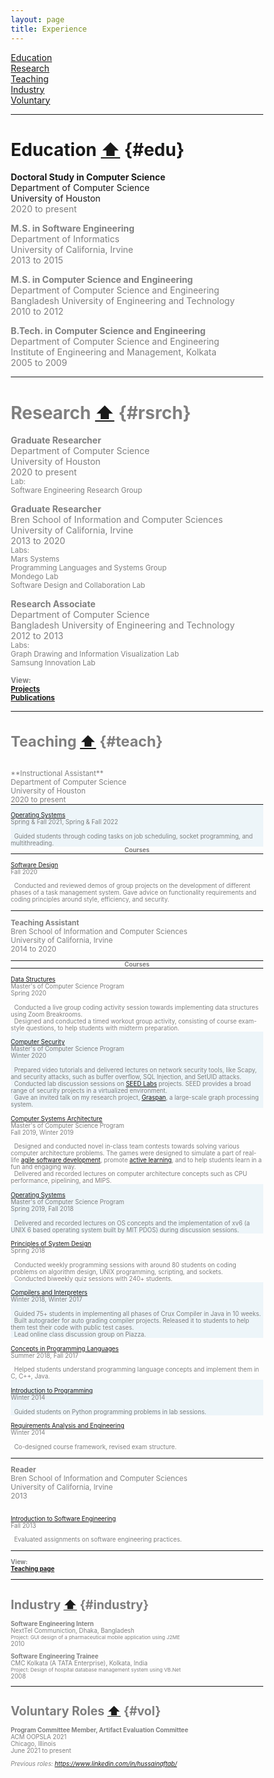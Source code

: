 ```yaml
---
layout: page
title: Experience
---
```



<head>
<meta name="viewport" content="width=device-width, initial-scale=1">
<style>
  hr.special{
    padding: 0px;
    margin: 0px;    
  }
</style>
<style>
* {
  box-sizing: border-box;
}

/*https://www.w3schools.com/howto/tryit.asp?filename=tryhow_css_two_columns */
/* Create two equal columns that floats next to each other */
.column {
  float: left;
  width: 50%;
  padding: 10px;
}

/* Clear floats after the columns */
.row:after {
  content: "";
  display: table;
  clear: both;
}
</style>
</head>

[Education](#edu)
<br>[Research](#rsrch) 
<br>[Teaching](#teach)
<br>[Industry](#industry)
<br>[Voluntary](#vol)

_____________

# Education <a href="#top">⬆</a> {#edu}
**Doctoral Study in Computer Science** 
<br>Department of Computer Science
<br>University of Houston 
<br> <font color="gray">2020 to present

**M.S. in Software Engineering** 
<br>Department of Informatics
<br>University of California, Irvine 
<br> <font color="gray">2013 to 2015

**M.S. in Computer Science and Engineering** 
<br>Department of Computer Science and Engineering
<br>Bangladesh University of Engineering and Technology
<br> <font color="gray">2010 to 2012

**B.Tech. in Computer Science and Engineering** 
<br>Department of Computer Science and Engineering
<br>Institute of Engineering and Management, Kolkata
<br> <font color="gray">2005 to 2009


_____________


# Research <a href="#top">⬆</a> {#rsrch}

**Graduate Researcher** 
<br>Department of Computer Science
<br>University of Houston 
<br> <font color="gray">2020 to present
<br> <small>Lab: 
<br>Software Engineering Research Group</small>

**Graduate Researcher** 
<br>Bren School of Information and
Computer Sciences<br>University of California, Irvine 
<br> <font color="gray">2013 to 2020
<br> <small>Labs: 
<br>Mars Systems 
<br>Programming Languages and Systems Group 
<br>Mondego Lab
<br>Software Design and Collaboration Lab</small>

**Research Associate**
<br>Department of Computer Science
<br>Bangladesh University of Engineering and Technology
<br> <font color="gray">2012 to 2013
<br> <small>Labs: 
<br>Graph Drawing and Information Visualization Lab 
<br>Samsung Innovation Lab</small>

<small>**View:**<br>
[**Projects**](../Projects/index.html)
<br>[**Publications**](../Publications/index.html)

_____________

# Teaching <a href="#top">⬆</a> {#teach}
<br>
**Instructional Assistant**
<br>Department of Computer Science
<br>University of Houston
<br> <font color="gray">2020 to present</font>

<hr class="special">

<div class="row" style="background-color:#EDF5F9;" >
  <div class="column" style="background-color:#EDF5F9;" >
    <p><small><a href="https://aftabhussain.github.io/Teaching/index.html#cs201p">Operating Systems</a> 
<br> Spring & Fall 2021, Spring & Fall 2022</small></p>
  </div>
  <div class="column" >
<small><i class="fa fa-laptop" style="font-size:15px"></i>&nbsp; 
Guided students through coding tasks on job scheduling, socket programming, and
multithreading.
</small>
  </div>
</div>

<div class="row">
<center><small><b><font color="gray">Courses</font></b></small></center>
<hr class="special">
  <div class="column">
    <p><small><a href="https://aftabhussain.github.io/Teaching/index.html#cosc4353">Software Design</a> 
    <br> Fall 2020</small></p>
  </div>
  <div class="column" >
<small><i class="fa fa-laptop" style="font-size:15px"></i>&nbsp; 
Conducted and reviewed demos of group projects on the development of different
phases of a task management system. Gave advice on functionality requirements
and coding principles around style, efficiency, and security. 
</small>
  </div>
</div>

<hr>

**Teaching Assistant**
<br>Bren School of Information and Computer Sciences
<br>University of California, Irvine
<br> <font color="gray">2014 to 2020</font>


<hr class="special">

<div class="row">
<center><small><b><font color="gray">Courses</font></b></small></center>

<hr class="special">

  <div class="column">
    <p><small><a href="https://aftabhussain.github.io/Teaching/index.html#cs261p">Data Structures</a> <br>Master's of Computer Science Program<br> Spring 2020</small></p>
  </div>
  <div class="column" >
<small><i class="fa fa-laptop" style="font-size:15px"></i>&nbsp; Conducted a live group coding activity session towards implementing data structures using Zoom Breakrooms.</small>
<br><small><i class="fa fa-pencil" style="font-size:15px"></i>&nbsp; Designed and conducted a timed workout group activity, consisting of course exam-style questions, to help students with midterm preparation.</small>
  </div>
</div>

<div class="row" style="background-color:#EDF5F9;" >
  <div class="column" style="background-color:#EDF5F9;" >
    <p><small><a href="https://aftabhussain.github.io/Teaching/index.html#cs201p">Computer Security</a> <br>Master's of Computer Science Program<br> Winter 2020</small></p>
  </div>
  <div class="column" >
<small><i class="fa fa-lock" style="font-size:15px"></i>&nbsp; Prepared video tutorials and delivered lectures on network security tools, like Scapy, and security attacks, such as buffer overflow, SQL Injection, and SetUID attacks.</small>
<br><small><i class="fa fa-laptop" style="font-size:15px"></i>&nbsp; Conducted lab discussion sessions on <a href="https://seedsecuritylabs.org/">SEED Labs</a> projects. SEED provides a broad range of security projects in a virtualized environment.</small>
<br><small><i class="fa fa-file-powerpoint-o" style="font-size:15px"></i>&nbsp; Gave an invited talk on my research project, <a href="https://aftabhussain.github.io/project-graspan/index.html">Graspan</a>, a large-scale graph processing system.</small>
<br><small> </small>
  </div>
</div>

<div class="row" >
  <div class="column">
    <p><small><a href="https://aftabhussain.github.io/Teaching/index.html#cs250p">Computer Systems Architecture</a> <br>Master's of Computer Science Program<br> Fall 2019, Winter 2019</small></p>
  </div>
  <div class="column" >
<small><i class="fa fa-trophy" style="font-size:15px"></i>&nbsp; Designed and conducted novel in-class team contests towards solving various computer architecture problems. The games were designed to simulate a part of real-life <a href="https://en.wikipedia.org/wiki/Agile_software_development">agile software development</a>, promote <a href="https://en.wikipedia.org/wiki/Active_learning"> active learning</a>, and to help students learn in a fun and engaging way.</small>
<br><small><i class="fa fa-microchip" style="font-size:15px"></i>&nbsp; Delivered and recorded lectures on computer architecture concepts such as CPU performance, pipelining, and MIPS.</small>
  </div>
</div>
<div class="row" style="background-color:#EDF5F9;" >
  <div class="column" style="background-color:#EDF5F9;" >
    <p><small><a href="https://aftabhussain.github.io/Teaching/index.html#cs238p">Operating Systems</a> <br>Master's of Computer Science Program<br> Spring 2019, Fall 2018</small></p>
  </div>
  <div class="column" >
<small><i class="fa fa-video-camera" style="font-size:15px"></i>&nbsp; Delivered and recorded lectures on OS concepts and the implementation of xv6 (a UNIX 6 based operating system built by MIT PDOS) during discussion sessions. </small>
  </div>
</div>

<div class="row">
  <div class="column" >
    <p><small><a href="https://aftabhussain.github.io/Teaching/index.html#ics53">Principles of System Design</a> <br> Spring 2018 </small></p>
  </div>
  <div class="column" >
<small><i class="fa fa-desktop" style="font-size:15px"></i>&nbsp; Conducted weekly programming sessions with around 80 students on coding problems on algorithm design, UNIX programming, scripting, and sockets.</small>
<br><small><i class="fa fa-pencil" style="font-size:15px"></i>&nbsp; Conducted biweekly quiz sessions with 240+ students.</small>
  </div>
</div>

<div class="row" style="background-color:#EDF5F9;" >
  <div class="column" style="background-color:#EDF5F9;" >
    <p><small><a href="https://aftabhussain.github.io/Teaching/index.html#cs142">Compilers and Interpreters </a> <br> Winter 2018, Winter 2017 </small></p>
  </div>
  <div class="column" >
<small><i class="fa fa-desktop" style="font-size:15px"></i>&nbsp; Guided 75+ students in implementing all phases of Crux Compiler  in Java in 10 weeks. </small>
<br><small><i class="fa fa-wrench" style="font-size:15px"></i>&nbsp; Built autograder for auto grading compiler projects. Released it to students to help them test their code with public test cases.</small>
<br><small><i class="fa fa-object-group" style="font-size:15px"></i>&nbsp; Lead online class discussion group on Piazza.</small>
  </div>
</div>

<div class="row" >
  <div class="column">
    <p><small><a href="https://aftabhussain.github.io/Teaching/index.html#cs141">Concepts in Programming Languages</a> <br> Summer 2018, Fall 2017 </small></p>
  </div>
  <div class="column" >
<small><i class="fa fa-language" style="font-size:18px"></i>&nbsp; Helped students understand programming language concepts and implement them in C, C++, Java.</small>
  </div>
</div>

<div class="row" style="background-color:#EDF5F9;">
  <div class="column" style="background-color:#EDF5F9;">
    <p><small><a href="https://aftabhussain.github.io/Teaching/index.html#ics31">Introduction to Programming</a> <br> Winter 2014 </small></p>
  </div>
  <div class="column" >
<small><i class="fa fa-desktop" style="font-size:15px"></i>&nbsp; Guided students on Python programming problems in lab sessions.</small>
  </div>
</div>

<div class="row">
  <div class="column" >
    <p><small><a href="https://aftabhussain.github.io/Teaching/index.html#inf113">Requirements Analysis and Engineering</a> <br> Winter 2014 </small></p>
  </div>
  <div class="column" >
<small><i class="fa fa-pencil-square-o" style="font-size:15px"></i>&nbsp; Co-designed course framework, revised exam structure.</small>
  </div>
</div>

<hr>

**Reader**
<br>Bren School of Information and Computer Sciences<br> University of California, Irvine
<br> <font color="gray">2013
<div class="row">
  <div class="column">
    <p><small><a href="https://aftabhussain.github.io/Teaching/index.html#inf43">Introduction to Software Engineering</a> <br> Fall 2013 </small></p>
  </div>
  <div class="column" >
<small><i class="fa fa-desktop" style="font-size:15px"></i>&nbsp; Evaluated assignments on software engineering practices.</small>
  </div>
</div>
<hr>

<small>**View:**<br>
[**Teaching page**](../Teaching/index.html)

_____________

# Industry <a href="#top">⬆</a> {#industry}

 **Software Engineering Intern** <br>NextTel Communiction, Dhaka, Bangladesh
<br> <small>Project: GUI design of a pharmaceutical mobile application using J2ME</small>
<br> <font color="gray">2010
											
 **Software Engineering Trainee** <br>CMC Kolkata (A TATA Enterprise), Kolkata, India
<br><small> Project: Design of hospital database management system using VB.Net</small>
<br> <font color="gray">2008

_____________


# Voluntary Roles <a href="#top">⬆</a> {#vol}

**Program Committee Member, Artifact Evaluation Committee** 
<br>ACM OOPSLA 2021 
<br>Chicago, Illinois
<br> <font color="gray">June 2021 to present

<i>Previous roles: <a href="https://www.linkedin.com/in/hussainaftab/">https://www.linkedin.com/in/hussainaftab/</a></i>


